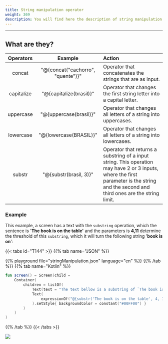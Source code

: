 ```yaml
---
title: String manipulation operator
weight: 369
description: You will find here the description of string manipulation operator
---
```


---

## What are they? 

| Operators | Example | Action |
| :---: | :---: | :--- |
| concat | "@{concat\("cachorro", "quente"\)}" | Operator that concatenates the strings that are as input. |
| capitalize | "@{capitalize\(brasil\)}" | Operator that changes the first string letter into a capital letter. |
| uppercase | "@{uppercase\(brasil\)}" | Operator that changes all letters of a string into uppercases.  |
| lowercase | "@{lowercase\(BRASIL\)}" | Operator that changes all letters of a string into lowercases.  |
| substr | "@{substr\(brasil, 3\)}" | Operator that returns a substring of a input string. This operation may have 2 or 3 inputs, where the first parameter is the string  and the second and third ones are the string limit.  |

### Example

This example, a screen has a text with the `substring` operation, which the sentence is '**The book is on the table'** and the parameters is **4,11** determine the threshold of this `substring`, which it will turn the following string '**book is on**': 

{{< tabs id="T144" >}}
{{% tab name="JSON" %}}
<!-- json-playground:stringManipulation.json
{
  "_beagleComponent_" : "beagle:screenComponent",
  "child" : {
    "_beagleComponent_" : "beagle:container",
    "children" : [ {
      "_beagleComponent_" : "beagle:text",
      "text" : "The text bellow is a substring of `The book is on the table`."
    }, {
      "_beagleComponent_" : "beagle:text",
      "text" : "@{substr('The book is on the table', 4, 11)}",
      "style" : {
        "backgroundColor" : "#00FF00"
      }
    } ]
  }
}
-->
{{% playground file="stringManipulation.json" language="en" %}}
{{% /tab %}}
{{% tab name="Kotlin" %}}
```kotlin
fun screen() = Screen(child = 
    Container(
        children = listOf(
            Text(text = "The text bellow is a substring of `The book is on the table`."),
            Text(
                expressionOf("@{substr('The book is on the table', 4, 11)}")
            ).setStyle{ backgroundColor = constant("#00FF00") }
        )
    )
)
```
{{% /tab %}}
{{< /tabs >}}

![](/shared/string.png)
